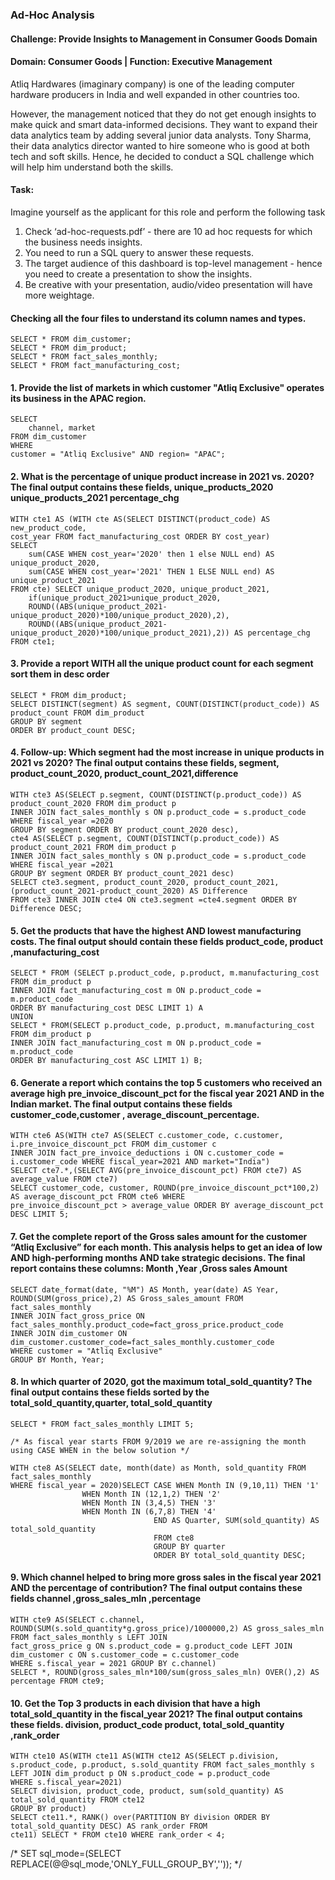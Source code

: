 ### Ad-Hoc Analysis

#### Challenge: Provide Insights to Management in Consumer Goods Domain

#### Domain:  Consumer Goods | Function: Executive Management

Atliq Hardwares (imaginary company) is one of the leading computer hardware producers in India and well expanded in other countries too.

However, the management noticed that they do not get enough insights to make quick and smart data-informed decisions. They want to expand their data analytics team by adding several junior data analysts. Tony Sharma, their data analytics director wanted to hire someone who is good at both tech and soft skills. Hence, he decided to conduct a SQL challenge which will help him understand both the skills.

#### Task:  

Imagine yourself as the applicant for this role and perform the following task

1.    Check ‘ad-hoc-requests.pdf’ - there are 10 ad hoc requests for which the business needs insights.
2.    You need to run a SQL query to answer these requests. 
3.    The target audience of this dashboard is top-level management - hence you need to create a presentation to show the insights.
4.    Be creative with your presentation, audio/video presentation will have more weightage.


#### Checking all the four files to understand its column names and types.
```
SELECT * FROM dim_customer;
SELECT * FROM dim_product;
SELECT * FROM fact_sales_monthly;
SELECT * FROM fact_manufacturing_cost;
```

#### 1. Provide the list of markets in which customer "Atliq Exclusive" operates its business in the APAC region.
```
SELECT 
	channel, market
FROM dim_customer
WHERE
customer = "Atliq Exclusive" AND region= "APAC";
```

#### 2. What is the percentage of unique product increase in 2021 vs. 2020? The final output contains these fields, unique_products_2020 unique_products_2021 percentage_chg
```
WITH cte1 AS (WITH cte AS(SELECT DISTINCT(product_code) AS new_product_code,
cost_year FROM fact_manufacturing_cost ORDER BY cost_year)
SELECT
	sum(CASE WHEN cost_year='2020' then 1 else NULL end) AS unique_product_2020,
	sum(CASE WHEN cost_year='2021' THEN 1 ELSE NULL end) AS unique_product_2021 
FROM cte) SELECT unique_product_2020, unique_product_2021,
	if(unique_product_2021>unique_product_2020,
	ROUND((ABS(unique_product_2021-unique_product_2020)*100/unique_product_2020),2),
	ROUND((ABS(unique_product_2021-unique_product_2020)*100/unique_product_2021),2)) AS percentage_chg
FROM cte1;
```

#### 3. Provide a report WITH all the unique product count for each segment sort them in desc order
```
SELECT * FROM dim_product;
SELECT DISTINCT(segment) AS segment, COUNT(DISTINCT(product_code)) AS product_count FROM dim_product
GROUP BY segment
ORDER BY product_count DESC;
```

#### 4. Follow-up: Which segment had the most increase in unique products in 2021 vs 2020? The final output contains these fields, segment, product_count_2020, product_count_2021,difference

```
WITH cte3 AS(SELECT p.segment, COUNT(DISTINCT(p.product_code)) AS product_count_2020 FROM dim_product p
INNER JOIN fact_sales_monthly s ON p.product_code = s.product_code WHERE fiscal_year =2020
GROUP BY segment ORDER BY product_count_2020 desc),
cte4 AS(SELECT p.segment, COUNT(DISTINCT(p.product_code)) AS product_count_2021 FROM dim_product p
INNER JOIN fact_sales_monthly s ON p.product_code = s.product_code WHERE fiscal_year =2021
GROUP BY segment ORDER BY product_count_2021 desc)
SELECT cte3.segment, product_count_2020, product_count_2021,(product_count_2021-product_count_2020) AS Difference
FROM cte3 INNER JOIN cte4 ON cte3.segment =cte4.segment ORDER BY Difference DESC;
```


#### 5. Get the products that have the highest AND lowest manufacturing costs. The final output should contain these fields product_code, product ,manufacturing_cost
```
SELECT * FROM (SELECT p.product_code, p.product, m.manufacturing_cost FROM dim_product p
INNER JOIN fact_manufacturing_cost m ON p.product_code = m.product_code
ORDER BY manufacturing_cost DESC LIMIT 1) A
UNION
SELECT * FROM(SELECT p.product_code, p.product, m.manufacturing_cost FROM dim_product p
INNER JOIN fact_manufacturing_cost m ON p.product_code = m.product_code
ORDER BY manufacturing_cost ASC LIMIT 1) B;
```

#### 6. Generate a report which contains the top 5 customers who received an average high pre_invoice_discount_pct for the fiscal year 2021 AND in the Indian market. The final output contains these fields customer_code,customer , average_discount_percentage.
```
WITH cte6 AS(WITH cte7 AS(SELECT c.customer_code, c.customer, i.pre_invoice_discount_pct FROM dim_customer c
INNER JOIN fact_pre_invoice_deductions i ON c.customer_code = i.customer_code WHERE fiscal_year=2021 AND market="India")
SELECT cte7.*,(SELECT AVG(pre_invoice_discount_pct) FROM cte7) AS average_value FROM cte7)
SELECT customer_code, customer, ROUND(pre_invoice_discount_pct*100,2) AS average_discount_pct FROM cte6 WHERE 
pre_invoice_discount_pct > average_value ORDER BY average_discount_pct DESC LIMIT 5;
```

#### 7. Get the complete report of the Gross sales amount for the customer “Atliq Exclusive” for each month. This analysis helps to get an idea of low AND high-performing months AND take strategic decisions. The final report contains these columns: Month ,Year ,Gross sales Amount
```
SELECT date_format(date, "%M") AS Month, year(date) AS Year, ROUND(SUM(gross_price),2) AS Gross_sales_amount FROM fact_sales_monthly
INNER JOIN fact_gross_price ON fact_sales_monthly.product_code=fact_gross_price.product_code
INNER JOIN dim_customer ON dim_customer.customer_code=fact_sales_monthly.customer_code
WHERE customer = "Atliq Exclusive"
GROUP BY Month, Year;
```

#### 8. In which quarter of 2020, got the maximum total_sold_quantity? The final output contains these fields sorted by the total_sold_quantity,quarter, total_sold_quantity
```
SELECT * FROM fact_sales_monthly LIMIT 5;

/* As fiscal year starts FROM 9/2019 we are re-assigning the month using CASE WHEN in the below solution */

WITH cte8 AS(SELECT date, month(date) as Month, sold_quantity FROM fact_sales_monthly
WHERE fiscal_year = 2020)SELECT CASE WHEN Month IN (9,10,11) THEN '1'
				WHEN Month IN (12,1,2) THEN '2'
				WHEN Month IN (3,4,5) THEN '3'
				WHEN Month IN (6,7,8) THEN '4'
                                END AS Quarter, SUM(sold_quantity) AS total_sold_quantity
                                FROM cte8
                                GROUP BY quarter
                                ORDER BY total_sold_quantity DESC;
```

 
#### 9. Which channel helped to bring more gross sales in the fiscal year 2021 AND the percentage of contribution? The final output contains these fields channel ,gross_sales_mln ,percentage
```
WITH cte9 AS(SELECT c.channel, ROUND(SUM(s.sold_quantity*g.gross_price)/1000000,2) AS gross_sales_mln
FROM fact_sales_monthly s LEFT JOIN
fact_gross_price g ON s.product_code = g.product_code LEFT JOIN
dim_customer c ON s.customer_code = c.customer_code
WHERE s.fiscal_year = 2021 GROUP BY c.channel)
SELECT *, ROUND(gross_sales_mln*100/sum(gross_sales_mln) OVER(),2) AS percentage FROM cte9;
```

#### 10. Get the Top 3 products in each division that have a high total_sold_quantity in the fiscal_year 2021? The final output contains these fields. division, product_code product, total_sold_quantity ,rank_order
```
WITH cte10 AS(WITH cte11 AS(WITH cte12 AS(SELECT p.division, s.product_code, p.product, s.sold_quantity FROM fact_sales_monthly s
LEFT JOIN dim_product p ON s.product_code = p.product_code
WHERE s.fiscal_year=2021)
SELECT division, product_code, product, sum(sold_quantity) AS total_sold_quantity FROM cte12
GROUP BY product) 
SELECT cte11.*, RANK() over(PARTITION BY division ORDER BY total_sold_quantity DESC) AS rank_order FROM
cte11) SELECT * FROM cte10 WHERE rank_order < 4;
```

/*
SET sql_mode=(SELECT REPLACE(@@sql_mode,'ONLY_FULL_GROUP_BY',''));
*/

